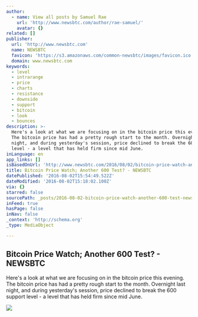 ```yaml
---
author:
  - name: View all posts by Samuel Rae
    url: 'http://www.newsbtc.com/author/rae-samuel/'
    avatar: {}
related: []
publisher:
  url: 'http://www.newsbtc.com'
  name: NEWSBTC
  favicon: 'https://s3.amazonaws.com/common-newsbtc/images/favicon.ico'
  domain: www.newsbtc.com
keywords:
  - level
  - intrarange
  - price
  - charts
  - resistance
  - downside
  - support
  - bitcoin
  - look
  - bounces
description: >-
  Here's a look at what we are focusing on in the bitcoin price this evening.
  The bitcoin price has had a pretty rough start to the month. Overnight last
  night, and during yesterday's session, price declined to break the 600 support
  level - a level that has held firm since mid June.
inLanguage: en
app_links: []
isBasedOnUrl: 'http://www.newsbtc.com/2016/08/02/bitcoin-price-watch-another-600-test/'
title: Bitcoin Price Watch; Another 600 Test? - NEWSBTC
datePublished: '2016-08-02T15:54:49.522Z'
dateModified: '2016-08-02T15:18:02.100Z'
via: {}
starred: false
sourcePath: _posts/2016-08-02-bitcoin-price-watch-another-600-test-newsbtc.md
inFeed: true
hasPage: false
inNav: false
_context: 'http://schema.org'
_type: MediaObject

---
```

<article style=""><h1>Bitcoin Price Watch; Another 600 Test? - NEWSBTC</h1><p>Here's a look at what we are focusing on in the bitcoin price this evening. The bitcoin price has had a pretty rough start to the month. Overnight last night, and during yesterday's session, price declined to break the 600 support level - a level that has held firm since mid June.</p><img src="http://s3.amazonaws.com/main-newsbtc-images/2016/08/02140714/Screen-Shot-2016-08-02-at-14.58.45.png" /></article>